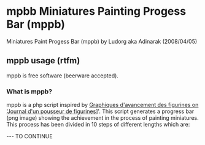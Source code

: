 # mpbb Miniatures Painting Progess Bar (mppb)

Miniatures Paint Progess Bar (mppb) by Ludorg aka Adinarak (2008/04/05)

## mppb usage (rtfm)

mppb is free software (beerware accepted).

### What is mppb?

mppb is a php script inspired by [Graphiques d'avancement des figurines on 'Journal d'un pousseur de figurines](href=\"http://poussefigs.canalblog.com/archives/2005/12/10/1093251.html)]'. This script generates a progress bar (png image) showing the achievement in the process of painting miniatures. This process has been divided in 10 steps of different lengths which are: 

--- TO CONTINUE
